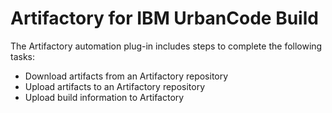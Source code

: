 
Artifactory for IBM UrbanCode Build
===================================

The Artifactory automation plug-in includes steps to complete the following tasks:

* Download artifacts from an Artifactory repository
* Upload artifacts to an Artifactory repository
* Upload build information to Artifactory


